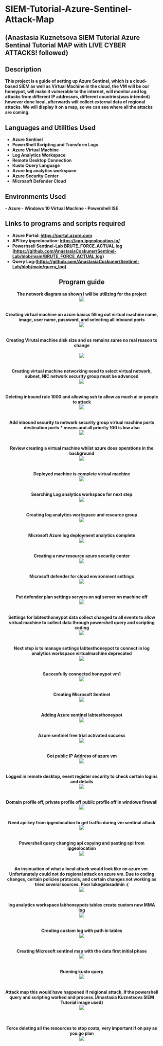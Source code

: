 <h1>SIEM-Tutorial-Azure-Sentinel-Attack-Map</h1>

<h2>(Anastasia Kuznetsova SIEM Tutorial Azure Sentinal Tutorial MAP with LIVE CYBER ATTACKS! followed)</h2>

<h2>Description</h2>
<b>This project is a guide of setting up Azure Sentinel, which is a cloud-based SIEM as well as Virtual Machine in the cloud, the VM will be our honeypot, will make it vulnerable to the internet, will monitor and log attacks from different IP addresses, different countries(was intended) however done local, afterwards will collect external data of regional attacks. We will display it on a map, so we can see where all the attacks are coming.
<br/>

<h2>Languages and Utilities Used</h2>

- <b>Azure Sentinel</b> 
- <b>PowerShell Scripting and Transform Logs</b>
- <b>Azure Virtual Machine</b>
- <b>Log Analytics Workspace</b>
- <b>Remote Desktop Connection</b>
- <b>Kusto Query Language</b>
- <b>Azure log analytics workspace</b>
- <b>Azure Security Center</b>
- <b>Microsoft Defender Cloud</b>

<h2>Environments Used</h2>
- <b>Azure</b>
- <b>Windows 10 Virtual Machine</b>
- <b>Powershell ISE</b>



<h2>Links to programs and scripts required</h2>

- <b>Azure Portal:</b> https://portal.azure.com
- <b>API key ipgeolocation:</b> https://app.ipgeolocation.io/
- <b>Powerhsell Sentinel-Lab BRUTE_FORCE_ACTUAL.log (https://github.com/AnastasiaCoskuner/Sentinel-Lab/blob/main/BRUTE_FORCE_ACTUAL.log)
- <b>Query Log:</b>(https://github.com/AnastasiaCoskuner/Sentinel-Lab/blob/main/query_log)   

<h2 align="center">Program guide</h2>

<p align="center">
<b>The network diagram as shown I will be utilizing for the project</b> <br/>
<img src="https://i.imgur.com/HKW2M6b.jpeg"/>
<br />
<br />
<br />
<b>Creating virtual machine on azure basics filling out virtual machine name, image, user name, password, and selecting all inbound ports</b><br/> 
<img src="https://i.imgur.com/H5fQJrO.jpeg"/>
<br />
<br />
<br/>
<b>Creating Virutal machine disk size and os remains same no real reason to change<br/><br/>
<img src="https://i.imgur.com/YMlrCEu.jpeg"/>
<br />
<br />
<br/>
<b>Creating virtual machine networking need to select virtual network, subnet, NIC network security group must be advanced</b><br/> 
<img src="https://i.imgur.com/5Eevo5L.jpeg"/>
<br />
<br />
<br/>
<b>Deleting inbound rule 1000 and allowing ssh to allow as much ai or people to attack</b> <br/>
<img src="https://i.imgur.com/Yfp9XnK.jpeg"/>
<br />
<br />
<br/>
<b>Add inbound security to network security group virtual machine ports destination ports * means and all priority 100 is low also </b> <br/>
<img src="https://i.imgur.com/v80IQzL.jpeg"/>
<br />
<br />
<br/>
<b>Review creating a virtual machine whilst azure does operations in the background</b> <br/>
<img src="https://i.imgur.com/c0OGtDp.jpeg"/>
<br />
<br />
<br/>
<b>Deployed machine is complete virtual machine</b> <br/>
<img src="https://i.imgur.com/VfGl590.jpeg"/>
<br />
<br />
<br/>
<b>Searching Log analytics workspace for next step</b> <br/>
<img src="https://i.imgur.com/sJvUcCk.jpeg"/>
<br />
<br />
<br/>
<b>Creating log analytics workspace and resource group</b> <br/>
<img src="https://i.imgur.com/5vLONyj.jpeg"/>
<br />
<br />
<br/>
<b>Microsoft Azure log deployment analytics complete</b> <br/>
<img src="https://i.imgur.com/2J9NZio.jpeg"/>
<br />
<br />
<br/>
<b>Creating a new resource azure security center</b> <br/>
<img src="https://i.imgur.com/tkShJ27.jpeg"/>
<br />
<br />
<br/>
<b>Microsoft defender for cloud environment settings</b> <br/>
<img src="https://i.imgur.com/QSuR8d3.jpeg"/>
<br />
<br />
<br/>
<b>Put defender plan settings servers on sql server on machine off <br/>
<img src="https://i.imgur.com/6dhq38H.jpeg"/>
<br />
<br />
<br/>
<b>Settings for labtesthoneypot data collect changed to all events to allow virtual machine to collect data through powershell query and scripting coding <br/>
<img src="https://i.imgur.com/2r5c6ls.jpeg"/>
<br />
<br />
<br/>
<b>Next step is to manage settings labtesthoneypot to connect in log analytics workspace virtualmachine deprecated</b> <br/>
<img src="https://i.imgur.com/p9Fhaf1.jpeg"/>
<br />
<br />
<br/>
<b>Succesfully connected honeypot vm1</b> <br/>
<img src="https://i.imgur.com/eHgOESk.jpeg"/>
<br />
<br />
<br/>
<b>Creating Microsoft Sentinel </b> <br/>
<img src="https://i.imgur.com/hPvMxrO.jpeg"/>
<br />
<br />
<br/>
<b>Adding Azure sentinel labtesthoneypot</b> <br/>
<img src="https://i.imgur.com/30Iarwm.jpeg"/>
<br />
<br />
<br/>
<b>Azure sentinel free trial activated success</b> <br/>
<img src="https://i.imgur.com/B3Wc8gY.jpeg"/>
<br />
<br />
<br/>
<b>Got public IP Address of azure vm</b> <br/>
<img src="https://i.imgur.com/4fWccXO.jpeg"/>
<br />
<br />
<br/>
<b>Logged in remote desktop, event register security to check certain logins and details</b> <br/>
<img src="https://i.imgur.com/dO1rwwu.jpeg"/>
<br />
<br />
<br/>
<b>Domain profile off, private profile off public profile off in windows firewall</b> <br/>
<img src="https://i.imgur.com/CVCB0jy.jpeg"/>
<br />
<br />
<br/>
<b>Need api key from ipgeolocation to get traffic during vm sentinal attack</b> <br/>
<img src="https://i.imgur.com/5Ivm4j1.jpeg"/>
<br />
<br />
<br/>
<b>Powershell query changing api copying and pasting api from ipgeolocation</b> <br/>
<img src="https://i.imgur.com/LX7SPp1.jpeg"/>
<br />
<br />
<br/>
<b>An insinuation of what a local attack would look like on azure vm. Unfortunately could not do regional attack on azure vm. Due to coding changes, certain policies protocols, and certain changes not working as tried several sources. Poor lukegatesadmin :( </b> <br/>
<img src="https://i.imgur.com/EJ3ORAw.jpeg"/>
<br />
<br />
<br/>
<b>log analytics workspace labhoneypots tables create custom new MMA log</b> <br/>
<img src="https://i.imgur.com/7KSIwJ6.jpeg"/>
<br />
<br />
<br/>
<b>Creating custom log with path in tables</b> <br/>
<img src="https://i.imgur.com/PBAS8C6.jpeg"/>
<br />
<br />
<br/>
<b>Creating Microsoft sentinel map with the data first initial phase</b> <br/>
<img src="https://i.imgur.com/VH1finw.jpeg"/>
<br />
<br />
<br/>
<b>Running kusto query</b> <br/>
<img src="https://i.imgur.com/x7Cihnf.jpeg"/>
<br />
<br />
<br />
<b>Attack map this would have happened if reigional attack, if the powershell query and scripting worked and process.(Anastasia Kuznetsova SIEM Tutorial image used)</b> <br/>
<img src="https://i.imgur.com/6c9MEm5.jpeg"/>
<br />
<br />
<br/>
<br/>
<b>Force deleting all the resources to stop costs, very important if on pay as you go plan</b> <br/>
<img src="https://i.imgur.com/DFf8IgL.jpeg"/>
<br />
<br />
<br/>
